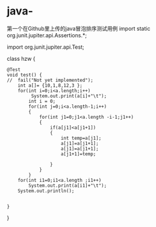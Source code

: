 # java-
第一个在Github里上传的java冒泡排序测试用例
import static org.junit.jupiter.api.Assertions.*;

import org.junit.jupiter.api.Test;


class hzw {

	@Test
	void test() {
	//	fail("Not yet implemented");
	  	int a[]= {10,1,8,12,3 };
		for(int i=0;i<a.length;i++)
			 System.out.print(a[i]+"\t");
			int i = 0;
			for(int j=0;i<a.length-1;i++) 
			{
				for(int j1=0;j1<a.length -i-1;j1++)
				{
					if(a[j1]<a[j1+1])
					{
						int temp=a[j1];
						a[j1]=a[j1+1];
						a[j1]=a[j1+1];
						a[j1+1]=temp;
						
					}
				}
			}
		for(int i1=0;i1<a.length ;i1++)
			System.out.print(a[i1]+"\t");
		System.out.println();
	
		
	}

}
